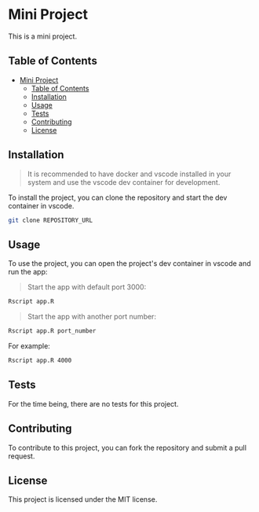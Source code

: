 # Mini Project

This is a mini project.

## Table of Contents

- [Mini Project](#mini-project)
  - [Table of Contents](#table-of-contents)
  - [Installation](#installation)
  - [Usage](#usage)
  - [Tests](#tests)
  - [Contributing](#contributing)
  - [License](#license)

## Installation

>It is recommended to have docker and vscode installed in your system and use the vscode dev container for development.

To install the project, you can clone the repository and start the dev container in vscode.

```bash
git clone REPOSITORY_URL
```

## Usage

To use the project, you can open the project's dev container in vscode and run the app:

>Start the app with default port 3000:

```bash
Rscript app.R
```

>Start the app with another port number:

```bash
Rscript app.R port_number
```

For example:

```bash
Rscript app.R 4000
```

## Tests

For the time being, there are no tests for this project.

## Contributing

To contribute to this project, you can fork the repository and submit a pull request.

## License

This project is licensed under the MIT license.
